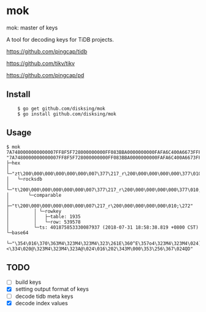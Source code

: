 # mok
mok: master of keys

A tool for decoding keys for TiDB projects.

https://github.com/pingcap/tidb

https://github.com/tikv/tikv

https://github.com/pingcap/pd

## Install
```
    $ go get github.com/disksing/mok
    $ go install github.com/disksing/mok
```

## Usage
```
$ mok 7A7480000000000007FF8F5F728000000000FF083BBA0000000000FAFA6C400A6673FFFE
"7A7480000000000007FF8F5F728000000000FF083BBA0000000000FAFA6C400A6673FFFE"
├─hex
│ └─"zt\200\000\000\000\000\000\007\377\217_r\200\000\000\000\000\377\010;\272\000\000\000\000\000\372\372l@\nfs\377\376"
│   └─rocksdb
│     └─"t\200\000\000\000\000\000\007\377\217_r\200\000\000\000\000\377\010;\272\000\000\000\000\000\372\372l@\nfs\377\376"
│       └─comparable
│         ├─"t\200\000\000\000\000\000\007\217_r\200\000\000\000\000\010;\272"
│         │ └─rowkey
│         │   ├─table: 1935
│         │   └─row: 539578
│         └─ts: 401875853330087937 (2018-07-31 18:58:38.819 +0800 CST)
└─base64
  └─"\354\016\370\363M4\323M4\323M4\323\261E\360^E\357o4\323M4\323M4\024]<\334\020@\323M4\323M4\323A@\024\016\202\343M\000\353\256\367\024QD"
```

## TODO

- [ ] build keys
- [x] setting output format of keys
- [ ] decode tidb meta keys
- [x] decode index values
